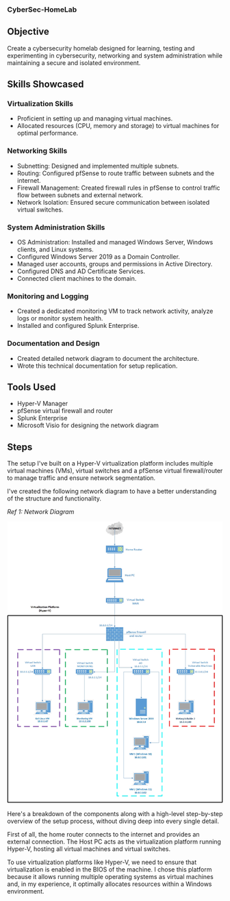 ### CyberSec-HomeLab

## Objective

Create a cybersecurity homelab designed for learning, testing and experimenting in cybersecurity, networking and system administration while maintaining a secure and isolated environment.

## Skills Showcased

### Virtualization Skills
- Proficient in setting up and managing virtual machines.
- Allocated resources (CPU, memory and storage) to virtual machines for optimal performance.
### Networking Skills
- Subnetting: Designed and implemented multiple subnets. 
- Routing: Configured pfSense to route traffic between subnets and the internet.
- Firewall Management: Created firewall rules in pfSense to control traffic flow between subnets and external network.
- Network Isolation: Ensured secure communication between isolated virtual switches.
### System Administration Skills
- OS Administration: Installed and managed Windows Server, Windows clients, and Linux systems.
- Configured Windows Server 2019 as a Domain Controller.
- Managed user accounts, groups and permissions in Active Directory.
- Configured DNS and AD Certificate Services.
- Connected client machines to the domain.
### Monitoring and Logging
- Created a dedicated monitoring VM to track network activity, analyze logs or monitor system health.
- Installed and configured Splunk Enterprise. 
### Documentation and Design
- Created detailed network diagram to document the architecture.
- Wrote this technical documentation for setup replication.

## Tools Used

- Hyper-V Manager 
- pfSense virtual firewall and router
- Splunk Enterprise 
- Microsoft Visio for designing the network diagram

## Steps

The setup I've built on a Hyper-V virtualization platform includes multiple virtual machines (VMs), virtual switches and a pfSense virtual firewall/router to manage traffic and ensure network segmentation.

 I've created the following network diagram to have a better understanding of the structure and functionality.

*Ref 1: Network Diagram*

![Network Diagram](https://github.com/gaman547/CyberSec-HomeLab/blob/main/Network%20Diagram%20HomeLab.jpg)

Here's a breakdown of the components along with a high-level step-by-step overview of the setup process, without diving deep into every single detail.

First of all, the home router connects to the internet and provides an external connection. The Host PC acts as the virtualization platform running Hyper-V, hosting all virtual machines and virtual switches.

To use virtualization platforms like Hyper-V, we need to ensure that virtualization is enabled in the BIOS of the machine. I chose this platform because it allows running multiple operating systems as virtual machines and, in my experience, it optimally allocates resources within a Windows environment.




